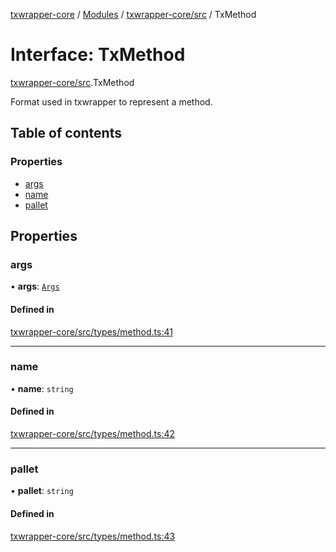 [txwrapper-core](../README.md) / [Modules](../modules.md) / [txwrapper-core/src](../modules/txwrapper_core_src.md) / TxMethod

# Interface: TxMethod

[txwrapper-core/src](../modules/txwrapper_core_src.md).TxMethod

Format used in txwrapper to represent a method.

## Table of contents

### Properties

- [args](txwrapper_core_src.TxMethod.md#args)
- [name](txwrapper_core_src.TxMethod.md#name)
- [pallet](txwrapper_core_src.TxMethod.md#pallet)

## Properties

### args

• **args**: [`Args`](../modules/txwrapper_core_src.md#args)

#### Defined in

[txwrapper-core/src/types/method.ts:41](https://github.com/paritytech/txwrapper-core/blob/54903b8/packages/txwrapper-core/src/types/method.ts#L41)

___

### name

• **name**: `string`

#### Defined in

[txwrapper-core/src/types/method.ts:42](https://github.com/paritytech/txwrapper-core/blob/54903b8/packages/txwrapper-core/src/types/method.ts#L42)

___

### pallet

• **pallet**: `string`

#### Defined in

[txwrapper-core/src/types/method.ts:43](https://github.com/paritytech/txwrapper-core/blob/54903b8/packages/txwrapper-core/src/types/method.ts#L43)
